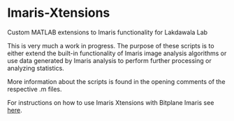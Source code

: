# Imaris-Xtensions
Custom MATLAB extensions to Imaris functionality for Lakdawala Lab

This is very much a work in progress. The purpose of these scripts is to either extend the built-in functionality of Imaris image analysis algorithms or use data generated by Imaris analysis to perform further processing or analyzing statistics.

More information about the scripts is found in the opening comments of the respective .m files.

For instructions on how to use Imaris Xtensions with Bitplane Imaris see [here](http://www.bitplane.com/learning/integrate-a-xtension-downloaded-from-the-imaris-open-page-within-imaris-tutorial).
